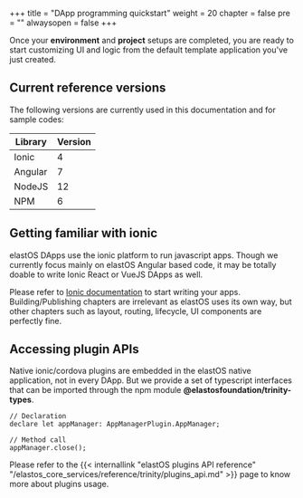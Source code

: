 +++
title = "DApp programming quickstart"
weight = 20
chapter = false
pre = ""
alwaysopen = false
+++

Once your **environment** and **project** setups are completed, you are ready to start customizing UI and logic from the default template application you've just created.

## Current reference versions

The following versions are currently used in this documentation and for sample codes:

| Library | Version |
| ------- | ------- |
| Ionic | 4 |
| Angular | 7 |
| NodeJS | 12 |
| NPM | 6 |

## Getting familiar with ionic

elastOS DApps use the ionic platform to run javascript apps. Though we currently focus mainly on elastOS Angular based code, it may be totally doable to write Ionic React or VueJS DApps as well.

Please refer to [Ionic documentation](https://ionicframework.com/docs) to start writing your apps. Building/Publishing chapters are irrelevant as elastOS uses its own way, but other chapters such as layout, routing, lifecycle, UI components are perfectly fine. 

## Accessing plugin APIs

Native ionic/cordova plugins are embedded in the elastOS native application, not in every DApp. But we provide a set of typescript interfaces that can be imported through the npm module **@elastosfoundation/trinity-types**.

    // Declaration
    declare let appManager: AppManagerPlugin.AppManager;

    // Method call
    appManager.close();

Please refer to the {{< internallink "elastOS plugins API reference" "/elastos_core_services/reference/trinity/plugins_api.md" >}} page to know more about plugins usage.